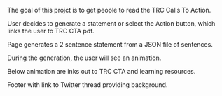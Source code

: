 The goal of this projct is to get people to read the TRC Calls To Action.

User decides to generate a statement or select the Action button, which links the user to TRC CTA pdf.

Page generates a 2 sentence statement from a JSON file of sentences.

During the generation, the user will see an animation.

Below animation are inks out to TRC CTA and learning resources.

Footer with link to Twitter thread providing background.
